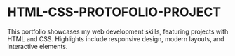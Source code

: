 # HTML-CSS-PROTOFOLIO-PROJECT
This portfolio showcases my web development skills, featuring projects with HTML and CSS. Highlights include responsive design, modern layouts, and interactive elements.
